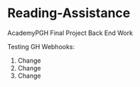 # Reading-Assistance #

AcademyPGH Final Project Back End Work

Testing GH Webhooks:

1. Change
2. Change
3. Change
